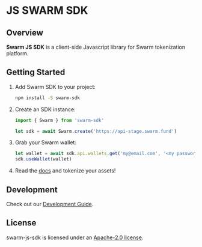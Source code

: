 # JS SWARM SDK

## Overview

**Swarm JS SDK** is a client-side Javascript library for Swarm tokenization platform.

## Getting Started

1. Add Swarm SDK to your project:

    ```sh
    npm install -S swarm-sdk
    ```

1. Create an SDK instance:

    ```js
    import { Swarm } from 'swarm-sdk'

    let sdk = await Swarm.create('https://api-stage.swarm.fund')
    ```

1. Grab your Swarm wallet:

    ```js
    let wallet = await sdk.api.wallets.get('my@email.com', '<my password>')
    sdk.useWallet(wallet)
    ```

1. Read the [docs](./docs) and tokenize your assets!

## Development

Check out our [Development Guide](./docs#development-guide).

## License

swarm-js-sdk is licensed under an [Apache-2.0 license](./LICENSE).

